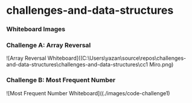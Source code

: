 # challenges-and-data-structures
### Whiteboard Images

### Challenge A: Array Reversal
![Array Reversal Whiteboard]((C:\Users\yazan\source\repos\challenges-and-data-structures\challenges-and-data-structures\cc1 Miro.png)

### Challenge B: Most Frequent Number
![Most Frequent Number Whiteboard]((./images/code-challenge1)